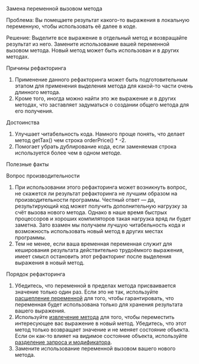 Замена переменной вызовом метода

Проблема: Вы помещаете результат какого-то выражения в локальную переменную, чтобы использовать её далее в коде.

Решение: Выделите все выражение в отдельный метод и возвращайте результат из него. Замените использование вашей переменной вызовом метода. Новый метод может быть использован и в других методах.

Причины рефакторинга

1. Применение данного рефакторинга может быть подготовительным этапом для применения выделения метода для какой-то части очень длинного метода.
2. Кроме того, иногда можно найти это же выражение и в других методах, что заставляет задуматься о создании общего метода для его получения.

Достоинства

1. Улучшает читабельность кода. Намного проще понять, что делает метод getTax() чем строка orderPrice() * -2.
2. Помогает убрать дублирование кода, если заменяемая строка используется более чем в одном методе.

Полезные факты

Вопрос производительности

1. При использовании этого рефакторинга может возникнуть вопрос, не скажется ли результат рефакторинга не лучшим образом на производительности программы. Честный ответ — да, результирующий код может получить дополнительную нагрузку за счёт вызова нового метода. Однако в наше время быстрых процессоров и хороших компиляторов такая нагрузка вряд ли будет заметна. Зато взамен мы получаем лучшую читабельность кода и возможность использовать новый метод в других местах программы.
2. Тем не менее, если ваша временная переменная служит для кеширования результата действительно трудоёмкого выражения, имеет смысл остановить этот рефакторинг после выделения выражения в новый метод.

Порядок рефакторинга

1. Убедитесь, что переменной в пределах метода присваивается значение только один раз. Если это не так, используйте <a href="https://github.com/helenasilkina/refactoring/blob/master/Split_Temporary_Variable%20(Расщепление%20переменной).md">расщепление переменной</a> для того, чтобы гарантировать, что переменная будет использована только для хранения результата вашего выражения.
2. Используйте <a href="https://github.com/helenasilkina/refactoring/blob/master/Extract_Method%20(Извлечение%20метода).md">извлечение метода</a> для того, чтобы переместить интересующее вас выражение в новый метод. Убедитесь, что этот метод только возвращает значение и не меняет состояние объекта. Если он как-то влияет на видимое состояние объекта, используйте <a href="https://github.com/helenasilkina/refactoring/blob/master/Separate%20Query%20from%20Modifier%20(Разделение%20запроса%20и%20модификатора).md">разделение запроса и модификатора</a>.
3. Замените использование переменной вызовом вашего нового метода.
